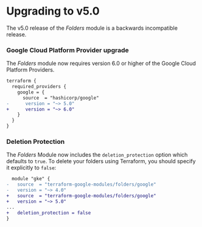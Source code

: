 # Upgrading to v5.0

The v5.0 release of the *Folders* module is a backwards incompatible release.

### Google Cloud Platform Provider upgrade
The *Folders* module now requires version 6.0 or higher of the Google Cloud Platform Providers.

```diff
terraform {
  required_providers {
    google = {
      source  = "hashicorp/google"
-      version = "~> 5.0"
+      version = "~> 6.0"
    }
  }
}
```

### Deletion Protection
The *Folders* Module now includes the `deletion_protection` option which defaults to `true`.  To delete your folders using Terraform, you should specify it explicitly to `false`:

```diff
  module "gke" {
-   source  = "terraform-google-modules/folders/google"
-   version = "~> 4.0"
+   source  = "terraform-google-modules/folders/google"
+   version = "~> 5.0"
...
+   deletion_protection = false
}
```
